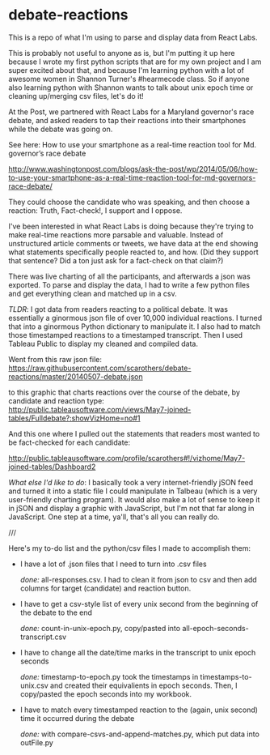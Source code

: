 debate-reactions
================

This is a repo of what I'm using to parse and display data from React Labs.

This is probably not useful to anyone as is, but I'm putting it up here because I wrote my first python scripts that are for my own project and I am super excited about that, and because I'm learning python with a lot of awesome women in Shannon Turner's #hearmecode class. So if anyone also learning python with Shannon wants to talk about unix epoch time or cleaning up/merging csv files, let's do it! 

At the Post, we partnered with React Labs for a Maryland governor's race debate, and asked readers to tap their reactions into their smartphones while the debate was going on. 

See here: How to use your smartphone as a real-time reaction tool for Md. governor’s race debate

http://www.washingtonpost.com/blogs/ask-the-post/wp/2014/05/06/how-to-use-your-smartphone-as-a-real-time-reaction-tool-for-md-governors-race-debate/

They could choose the candidate who was speaking, and then choose a reaction: Truth, Fact-check!, I support and I oppose. 

I've been interested in what React Labs is doing because they're trying to make real-time reactions more parsable and valuable. Instead of unstructured article comments or tweets, we have data at the end showing what statements specifically people reacted to, and how. (Did they support that sentence? Did a ton just ask for a fact-check on that claim?)

There was live charting of all the participants, and afterwards a json was exported. To parse and display the data, I had to write a few python files and get everything clean and matched up in a csv. 

*TLDR*: I got data from readers reacting to a political debate. It was essentially a ginormous json file of over 10,000 individual reactions. I turned that into a ginormous Python dictionary to manipulate it. I also had to match those timestamped reactions to a timestamped transcript. Then I used Tableau Public to display my cleaned and compiled data. 

Went from this raw json file: 
https://raw.githubusercontent.com/scarothers/debate-reactions/master/20140507-debate.json

to this graphic that charts reactions over the course of the debate, by candidate and reaction type:
http://public.tableausoftware.com/views/May7-joined-tables/Fulldebate?:showVizHome=no#1

And this one where I pulled out the statements that readers most wanted to be fact-checked for each candidate: 

http://public.tableausoftware.com/profile/scarothers#!/vizhome/May7-joined-tables/Dashboard2

*What else I'd like to do*: I basically took a very internet-friendly jSON feed and turned it into a static file I could manipulate in Talbeau (which is a very user-friendly charting program). It would also make a lot of sense to keep it in jSON and display a graphic with JavaScript, but I'm not that far along in JavaScript. One step at a time, ya'll, that's all you can really do. 

/// 

Here's my to-do list and the python/csv files I made to accomplish them: 

- I have a lot of .json files that I need to turn into .csv files
	
	*done:* all-responses.csv. I had to clean it from json to csv and then add columns for target (candidate) and reaction button. 

- I have to get a csv-style list of every unix second from the beginning of the debate to the end

	*done:* count-in-unix-epoch.py, copy/pasted into all-epoch-seconds-transcript.csv

- I have to change all the date/time marks in the transcript to unix epoch seconds

	*done:* timestamp-to-epoch.py took the timestamps in timestamps-to-unix.csv and created their equivalients in epoch seconds. Then, I copy/pasted the epoch seconds into my workbook. 

- I have to match every timestamped reaction to the (again, unix second) time it occurred during the debate

	*done:* with compare-csvs-and-append-matches.py, which put data into outFile.py
